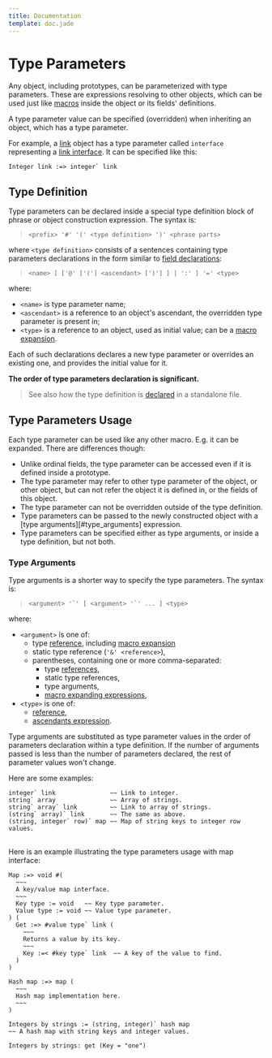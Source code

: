 ```yaml
---
title: Documentation
template: doc.jade
---
```


Type Parameters
===============
<!--
Copyright (C) 2013 Ruslan Lopatin.
Permission is granted to copy, distribute and/or modify this document
under the terms of the GNU Free Documentation License, Version 1.3
or any later version published by the Free Software Foundation;
with no Invariant Sections, no Front-Cover Texts, and no Back-Cover Texts.
A copy of the license is included in the section entitled "GNU
Free Documentation License".
-->

Any object, including prototypes, can be parameterized with type parameters.
These are expressions resolving to other objects, which can be used just like
[macros](macros.html) inside the object or its fields' definitions.

A type parameter value can be specified (overridden) when inheriting an object,
which has a type parameter.

For example, a [link](links.html) object has a type parameter called `interface`
representing a [link interface](links.html#link_interface). It can be specified
like this:
```o42a
Integer link :=> integer` link
```

Type Definition
---------------

Type parameters can be declared inside a special type definition block of
phrase or object construction expression. The syntax is:

> `<prefix> '#' '(' <type definition> ')' <phrase parts>`

where `<type definition>` consists of a sentences containing type parameters
declarations in the form similar to
[field declarations](../objects/fields.html#field_declaration):

> `<name> [ ['@' ['('] <ascendant> [')'] ] | ':' ] '=' <type>`

where:

* `<name>` is type parameter name;
* `<ascendant>` is a reference to an object's ascendant, the overridden type
   parameter is present in;
* `<type>` is a reference to an object, used as initial value; can be a
  [macro expansion](macros.html#macro_expansion).

Each of such declarations declares a new type parameter or overrides an existing
one, and provides the initial value for it.

**The order of type parameters declaration is significant.**

> See also how the type definition is
> [declared](../sources/file.html#type_definition) in a standalone file.


Type Parameters Usage
---------------------

Each type parameter can be used like any other macro. E.g. it can be expanded.
There are differences though:

* Unlike ordinal fields, the type parameter can be accessed even if it is
  defined inside a prototype.
* The type parameter may refer to other type parameter of the object, or other
  object, but can not refer the object it is defined in, or the fields of this
  object.
* The type parameter can not be overridden outside of the type definition.
* Type parameters can be passed to the newly constructed object with a 
  [type arguments][#type_arguments] expression.
* Type parameters can be specified either as type arguments, or inside a type
  definition, but not both.


### Type Arguments ###

Type arguments is a shorter way to specify the type parameters. The syntax is:

> ``<argument> '`' [ <argument> '`' ... ] <type>``

where:

* `<argument>` is one of:
    * type [reference][], including [macro expansion][]
    * static type reference (` '&' <reference> `),
    * parentheses, containing one or more comma-separated:
        * type [references][reference],
        * static type references,
        * type arguments,
        * [macro expanding expressions][macro expansion],
* `<type>` is one of:
    * [reference][],
    * [ascendants expression](../objects/samples.html#ascendants_expression).

[reference]:       ../expressions/references.html
[macro expansion]: macros.html#macro_expansion


Type arguments are substituted as type parameter values in the order of
parameters declaration within a type definition. If the number of arguments
passed is less than the number of parameters declared, the rest of parameter
values won't change.

Here are some examples:
```o42a
integer` link               ~~ Link to integer.
string` array               ~~ Array of strings.
string` array` link         ~~ Link to array of strings.
(string` array)` link       ~~ The same as above.
(string, integer` row)` map ~~ Map of string keys to integer row values.
```

##

Here is an example illustrating the type parameters usage with map interface:
```o42a
Map :=> void #( 
  ~~~
  A key/value map interface.
  ~~~
  Key type := void   ~~ Key type parameter.
  Value type := void ~~ Value type parameter.
) (
  Get :=> #value type` link (
    ~~~
    Returns a value by its key.
    ~~~
    Key :=< #key type` link  ~~ A key of the value to find.
  )
)

Hash map :=> map (
  ~~~
  Hash map implementation here.
  ~~~
)

Integers by strings := (string, integer)` hash map
~~ A hash map with string keys and integer values.

Integers by strings: get (Key = "one")
```



